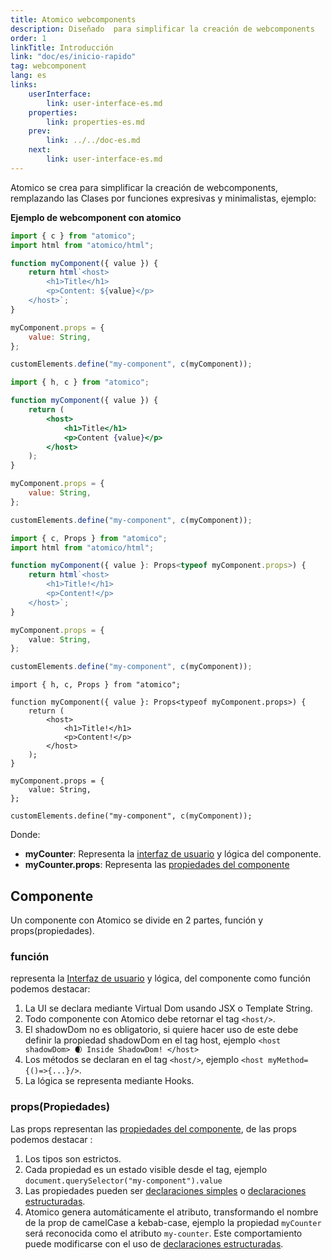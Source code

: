 ```yaml
---
title: Atomico webcomponents
description: Diseñado  para simplificar la creación de webcomponents
order: 1
linkTitle: Introducción
link: "doc/es/inicio-rapido"
tag: webcomponent
lang: es
links:
    userInterface:
        link: user-interface-es.md
    properties:
        link: properties-es.md
    prev:
        link: ../../doc-es.md
    next:
        link: user-interface-es.md
---
```


Atomico se crea para simplificar la creación de webcomponents, remplazando las Clases por funciones expresivas y minimalistas, ejemplo:

**Ejemplo de webcomponent con atomico**

<doc-tabs auto-height tabs="JS, JSX, TS, TSX">

```js
import { c } from "atomico";
import html from "atomico/html";

function myComponent({ value }) {
    return html`<host>
        <h1>Title</h1>
        <p>Content: ${value}</p>
    </host>`;
}

myComponent.props = {
    value: String,
};

customElements.define("my-component", c(myComponent));
```

```jsx
import { h, c } from "atomico";

function myComponent({ value }) {
    return (
        <host>
            <h1>Title</h1>
            <p>Content {value}</p>
        </host>
    );
}

myComponent.props = {
    value: String,
};

customElements.define("my-component", c(myComponent));
```

```ts
import { c, Props } from "atomico";
import html from "atomico/html";

function myComponent({ value }: Props<typeof myComponent.props>) {
    return html`<host>
        <h1>Title!</h1>
        <p>Content!</p>
    </host>`;
}

myComponent.props = {
    value: String,
};

customElements.define("my-component", c(myComponent));
```

```tsx
import { h, c, Props } from "atomico";

function myComponent({ value }: Props<typeof myComponent.props>) {
    return (
        <host>
            <h1>Title!</h1>
            <p>Content!</p>
        </host>
    );
}

myComponent.props = {
    value: String,
};

customElements.define("my-component", c(myComponent));
```

</doc-tabs>

Donde:

-   **myCounter**: Representa la [interfaz de usuario]({{page.links.userInterface.link}}) y lógica del componente.
-   **myCounter.props**: Representa las [propiedades del componente]({{page.links.properties.link}})

## Componente

Un componente con Atomico se divide en 2 partes, función y props(propiedades).

### función

representa la [Interfaz de usuario]({{page.links.userInterface.link}}) y lógica, del componente como función podemos destacar:

1. La UI se declara mediante Virtual Dom usando JSX o Template String.
2. Todo componente con Atomico debe retornar el tag `<host/>`.
3. El shadowDom no es obligatorio, si quiere hacer uso de este debe definir la propiedad shadowDom en el tag host, ejemplo `<host shadowDom> 🌒 Inside ShadowDom! </host>`
4. Los métodos se declaran en el tag `<host/>`, ejemplo `<host myMethod={()=>{...}/>`.
5. La lógica se representa mediante Hooks.

### props(Propiedades)

Las props representan las [propiedades del componente]({{page.links.properties.link}}), de las props podemos destacar :

1. Los tipos son estrictos.
2. Cada propiedad es un estado visible desde el tag, ejemplo `document.querySelector("my-component").value`
3. Las propiedades pueden ser [declaraciones simples]({{page.links.properties.link}}#declaraciones-simples) o [ declaraciones estructuradas]({{page.links.properties.link}}#declaraciones-estructuradas).
4. Atomico genera automáticamente el atributo, transformando el nombre de la prop de camelCase a kebab-case, ejemplo la propiedad `myCounter` será reconocida como el atributo `my-counter`. Este comportamiento puede modificarse con el uso de [ declaraciones estructuradas]({{page.links.properties.link}}#declaraciones-estructuradas).
